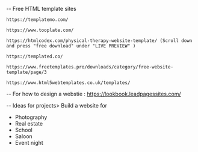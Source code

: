 -- Free HTML template sites

    https://templatemo.com/

    https://www.tooplate.com/

    https://htmlcodex.com/physical-therapy-website-template/ (Scroll down and press "free download" under "LIVE PREVIEW" )

    https://templated.co/

    https://www.freetemplates.pro/downloads/category/free-website-template/page/3

    https://www.html5webtemplates.co.uk/templates/

-- For how to design a webstie : https://lookbook.leadpagessites.com/

-- Ideas for projects> Build a website for

-   Photography
-   Real estate
-   School
-   Saloon
-   Event night
